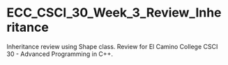 # ECC_CSCI_30_Week_3_Review_Inheritance
Inheritance review using Shape class. Review for El Camino College CSCI 30 - Advanced Programming in C++.
